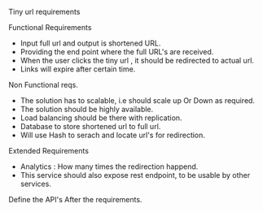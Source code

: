 Tiny url requirements

Functional Requirements

* Input full url and output is shortened URL.
* Providing the end point where the full URL's are received.
* When the user clicks the tiny url , it should be redirected to actual url.
* Links will expire after certain time.


Non Functional reqs.
* The solution has to scalable, i.e should scale up Or Down as required.
* The solution should be highly available.
* Load balancing should be there with replication.
* Database to store shortened url to full url.
* Will use Hash to serach and locate url's for redirection.

Extended Requirements 
* Analytics : How many times the redirection happend.
* This service should also expose rest endpoint, to be usable by other services.

Define the API's After the requirements.
